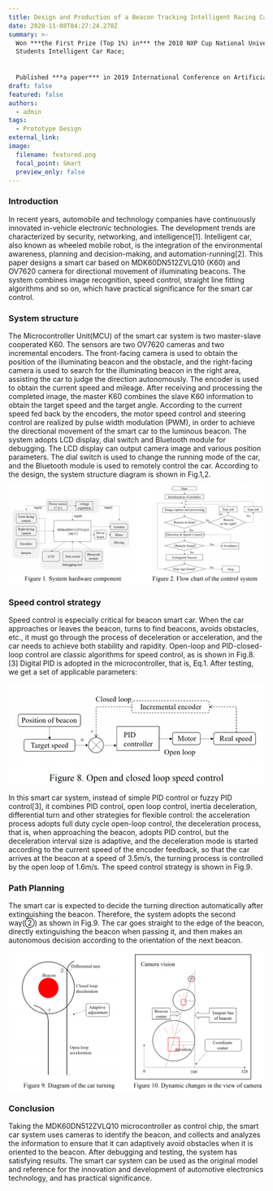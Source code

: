 ```yaml
---
title: Design and Production of a Beacon Tracking Intelligent Racing Car
date: 2020-11-08T04:27:24.270Z
summary: >-
  Won ***the First Prize (Top 1%) in*** the 2018 NXP Cup National University
  Students Intelligent Car Race;


  Published ***a paper*** in 2019 International Conference on Artificial Intelligence and Computer Science
draft: false
featured: false
authors:
  - admin
tags:
  - Prototype Design
external_link:
image:
  filename: featured.png
  focal_point: Smart
  preview_only: false
---
```



### Introduction

In recent years, automobile and technology companies have continuously innovated in-vehicle electronic technologies. The development trends are characterized by security, networking, and intelligence\[1]. Intelligent car, also known as wheeled mobile robot, is the integration of the environmental awareness, planning and decision-making, and automation-running\[2]. This paper designs a smart car based on MDK60DN512ZVLQ10 (K60) and OV7620 camera for directional movement of illuminating beacons. The system combines image recognition, speed control, straight line fitting algorithms and so on, which have practical significance for the smart car control.

### System structure 

The Microcontroller Unit(MCU) of the smart car system is two master-slave cooperated K60. The sensors are two OV7620 cameras and two incremental encoders. The front-facing camera is used to obtain the position of the illuminating beacon and the obstacle, and the right-facing camera is used to search for the illuminating beacon in the right area, assisting the car to judge the direction autonomously. The encoder is used to obtain the current speed and mileage. After receiving and processing the completed image, the master K60 combines the slave K60 information to obtain the target speed and the target angle. According to the current speed fed back by the encoders, the motor speed control and steering control are realized by pulse width modulation (PWM), in order to achieve the directional movement of the smart car to the luminous beacon. The system adopts LCD display, dial switch and Bluetooth module for debugging. The LCD display can output camera image and various position parameters. The dial switch is used to change the running mode of the car, and the Bluetooth module is used to remotely control the car. According to the design, the system structure diagram is shown in Fig.1,2.

![](11.png "Figure 1. System hardware component Figure 2. Flow chart of the control system ")

### Speed control strategy

Speed control is especially critical for beacon smart car. When the car approaches or leaves the beacon, turns to find beacons, avoids obstacles, etc., it must go through the process of deceleration or acceleration, and the car needs to achieve both stability and rapidity. Open-loop and PID-closed-loop control are classic algorithms for speed control, as is shown in Fig.8. \[3] Digital PID is adopted in the microcontroller, that is, Eq.1. After testing, we get a set of applicable parameters:

![](12.png "Figure 8. Open and closed loop speed control")

In this smart car system, instead of simple PID control or fuzzy PID control\[3], it combines PID control, open loop control, inertia deceleration, differential turn and other strategies for flexible control: the acceleration process adopts full duty cycle open-loop control, the deceleration process, that is, when approaching the beacon, adopts PID control, but the deceleration interval size is adaptive, and the deceleration mode is started according to the current speed of the encoder feedback, so that the car arrives at the beacon at a speed of 3.5m/s, the turning process is controlled by the open loop of 1.6m/s. The speed control strategy is shown in Fig.9.

### Path Planning

The smart car is expected to decide the turning direction automatically after extinguishing the beacon. Therefore, the system adopts the second way(②) as shown in Fig.9. The car goes straight to the edge of the beacon, directly extinguishing the beacon when passing it, and then makes an autonomous decision according to the orientation of the next beacon.

![](13.png "Figure 9. Diagram of the car turning Figure 10. Dynamic changes in the view of camera")

### Conclusion

Taking the MDK60DN512ZVLQ10 microcontroller as control chip, the smart car system uses cameras to identify the beacon, and collects and analyzes the information to ensure that it can adaptively avoid obstacles when it is oriented to the beacon. After debugging and testing, the system has satisfying results. The smart car system can be used as the original model and reference for the innovation and development of automotive electronics technology, and has practical significance.